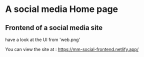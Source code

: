 # A social media Home page

## Frontend of a social media site

have a look at the UI from 'web.png'

You can view the site at : https://mm-social-frontend.netlify.app/

